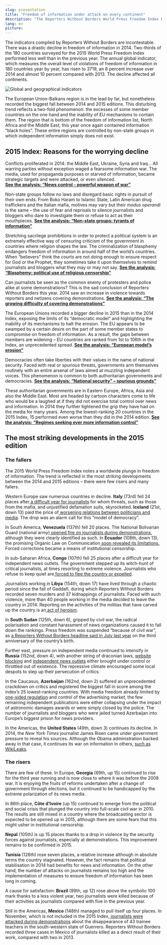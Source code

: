 ```yaml
---
slug: presentation
title: "Freedom of information under attack on every continent"
description: "The Reporters Without Borders World Press Freedom Index highlights the worldwide deterioration in freedom of information in 2014. Press freedom, challenged by conflicts, the growing threat from non-state operatives, violence during demonstrations or resulting from the financial and economic crisis, is in retreat on all five continents. The organization examines this disturbing trend in seven thematic analyses."
lang: en
picture:
---
```


The indicators compiled by Reporters Without Borders are incontestable. There was a drastic decline in freedom of information in 2014. Two-thirds of the 180 countries surveyed for the 2015 World Press Freedom Index performed less well than in the previous year. The annual global indicator, which measures the overall level of violations of freedom of information in 180 countries year by year, has risen to 3719, an 8 percent increase over 2014 and almost 10 percent compared with 2013. The decline affected all continents.

![Global and geographical indicators](http://fr.rsf.org/IMG/png/indices_en.png "Indices")

The European Union-Balkans region is in the lead by far, but nonetheless recorded the biggest fall between 2014 and 2015 editions. This disturbing trend reflects a two-fold phenomenon: the excesses of some member countries on the one hand and the inability of EU mechanisms to contain them. The region that is bottom of the freedom of information list, North Africa and the Middle East, this year once again contained information “black holes”.  These entire regions are controlled by non-state groups in which independent information simply does not exist.

## 2015 Index: Reasons for the worrying decline

Conflicts proliferated in 2014: the Middle East, Ukraine, Syria and Iraq…
All warring parties without exception waged a fearsome information war. The media, used for propaganda purposes or starved of information, became strategic targets and were attacked, or even silenced.  
[**See the analysis: “News control - powerful weapon of war”**](http://index.rsf.org/#!/themes/news-control-weapon)

Non-state groups follow no laws and disregard basic rights in pursuit of their own ends. From Boko Haram to Islamic State, Latin American drug traffickers and the Italian mafia, motives may vary but their _modus operandi_ is the same – the use of fear and reprisals to silence journalists and bloggers who dare to investigate them or refuse to act as their mouthpieces.
[**See the analysis: “Non-state groups: tyrants of information”**](http://index.rsf.org/#!/themes/non-states-groups-tyrants-of-information)

Stretching sacrilege prohibitions in order to protect a political system is an extremely effective way of censuring criticism of the government in countries where religion shapes the law. The criminalization of blasphemy endangers freedom of information in around half of the world’s countries. When “believers” think the courts are not doing enough to ensure respect for God or the Prophet, they sometimes take it upon themselves to remind journalists and bloggers what they may or may not say.
[**See the analysis: “Blasphemy: political use of religious censorship”**](http://index.rsf.org/#!/themes/blasphemy-political-use-of-religious-censorship)

Can journalists be seen as the common enemy of protesters and police alike at some demonstrations? This is the sad conclusion of Reporters Without Borders this year. 2014 saw an increase in violence towards reporters and netizens covering demonstrations.
[**See the analysis: “The growing difficulty of covering demonstrations”**](http://index.rsf.org/#!/themes/demonstrations-becoming-hazardous)

The European Unions recorded a bigger decline in 2015 than in the 2014 Index, exposing the limits of its “democratic model” and highlighting the inability of its mechanisms to halt the erosion. The EU appears to be swamped by a certain desire on the part of some member states to compromise on freedom of information. As a result, the gaps between members are widening – EU countries are ranked from 1st to 106th in the Index, an unprecedented spread.
[**See the analysis: “European model’s erosion”**](http://index.rsf.org/#!/themes/european-union-model-erosion)

Democracies often take liberties with their values in the name of national security. Faced with real or spurious threats, governments arm themselves routinely with an entire arsenal of laws aimed at muzzling independent voices. This phenomenon is common to both authoritarian governments and democracies.
[**See the analysis: “National security” – spurious grounds”**](http://index.rsf.org/#!/themes/national-security-spurious-grounds)

These authoritarian governments are in Eastern Europe, Africa, Asia and also the Middle East. Most are headed by cartoon characters come to life who would be a laughed at if they did not exercise total control over news and information. In 2014 they further tightened the grip they have had on the media for many years. Among the lowest-ranking 20 countries in the 2015 Index, 15 performed even worse than they did in the 2014 edition.
[**See the analysis: “Regimes seeking ever more information control”**](http://index.rsf.org/#!/themes/regimes-seeking-more-control)

## The most striking developments in the 2015 edition

### The fallers

The 2015 World Press Freedom Index notes a worldwide plunge in freedom of information. The trend is reflected in the most striking developments between the 2014 and 2015 editions – there were few risers and many fallers.

Western Europe saw numerous countries in decline. **Italy** (73rd) fell 24 places after[ a difficult year for journalists](http://en.rsf.org/italy.html) for whom threats, such as those from the mafia, and unjustified defamation suits, skyrocketed. **Iceland** (21st, down 13) paid the price of[ worsening relations between politicians and media](http://en.rsf.org/iceland-freedom-of-information-in-decline-19-11-2014,47248.html). The drop was an alarm call for this “model of democracy”.

In South America, **Venezuela** (137th) fell 20 places. The National Bolivarian Guard (national army)[ opened fire on journalists during demonstrations](http://en.rsf.org/venezuela-soldiers-target-three-journalists-16-05-2014,46298.html), although they were clearly identified as such. In **Ecuador** (108th, down 13), the promising Organic Law on Communication[ soon revealed its limitations.](http://rsf.org/supercom/en.html) Forced corrections became a means of institutional censorship.

In sub-Saharan Africa, **Congo** (107th) fell 25 places after a difficult year for independent news outlets. The government stepped up its witch-hunt of critical journalists, at times resorting to extreme violence. Journalists who refuse to keep quiet are[ forced to flee the country or expelled](http://en.rsf.org/congo-are-the-congolese-authorities-29-09-2014,47039.html).

Journalists working in **Libya** (154th, down 17) have lived through a chaotic period since the fall of Gaddafi, during which Reporters Without Borders recorded seven murders and 37 kidnappings of journalists. Faced with such violence, more than 40 people working in the media decided to leave the country in 2014. Reporting on the activities of the militias that have carved up the country is an[ act of heroism](http://en.rsf.org/libya-libya-still-extremely-dangerous-14-10-2014,47108.html).

In **South Sudan** (125th, down 6), gripped by civil war, the radical polarisation and constant harassment of news organizations caused it to fall down the rankings. Press freedom was suspended “because of civil war”, as [a Reporters Without Borders headline said in July last year](http://en.rsf.org/south-sudan-media-freedom-on-hold-in-south-11-07-2014,46620.html) on the third anniversary of the country’s birth.

Further east, pressure on independent media continued to intensify in **Russia** (152nd, down 4), with another string of draconian laws, [website blocking](http://en.rsf.org/russia-how-far-will-the-crackdown-on-13-03-2014,46003.html) and [independent news outlets](http://en.rsf.org/russia-lenta-ru-website-is-latest-13-03-2014,45996.html) either brought under control or throttled out of existence. The repressive climate encouraged some local despots to step up their persecution of critics.

In the Caucasus, **Azerbaijan** (162nd, down 2) suffered an unprecedented crackdown on critics and registered the biggest fall in score among the index’s 25 lowest-ranking countries. With media freedom already limited by [one-sided regulation](http://en.rsf.org/IMG/pdf/running_scared_ipga_report_2012.pdf) and control of the advertising market, the few remaining independent publications were either collapsing under the impact of astronomic damages awards or were simply closed by the police. The number of journalists and bloggers who were jailed turned Azerbaijan into Europe’s biggest prison for news providers.

In the Americas, the **United States** (49th, down 3) continues its decline. In 2014, the _New York Times_ journalist James Risen came under government pressure to reveal his sources. Although the Obama administration backed away in that case, it continues its war on information in others, [such as WikiLeaks](http://en.rsf.org/united-states-leaked-documents-show-how-us-20-02-2014,45907.html).

### The risers

There are few of these. In Europe, **Georgia** (69th, up 15) continued to rise for the third year running and is now close to where it was before the 2008 war. It is enjoying the fruits of reforms undertaken after a change of government through elections, but it continued to be handicapped by the extreme polarization of its news media.

In 86th place, **Côte d’Ivoire** (up 15) continued to emerge from the political and social crisis that plunged the country into full-scale civil war in 2010. The results are still mixed in a country where the broadcasting sector is expected to be opened up in 2015, although there are some fears that this might usher in institutional censorship.  

**Nepal** (105th) is up 15 places thanks to a drop in violence by the security forces against journalists, especially at demonstrations. This improvement remains to be confirmed in 2015.

**Tunisia** (126th) rose seven places, a relative increase although in absolute terms the country stagnated.  However, the fact remains that political stabilisation in 2014 had benefits for news and information. On the other hand, the number of attacks on journalists remains too high and the implementation of measures to ensure freedom of information has been long in coming.  

A cause for satisfaction: **Brazil** (99th, up 12) rose above the symbolic 100 mark thanks to a less violent year, two journalists were killed because of their activities as journalists compared with five in the previous year.

Still in the Americas, **Mexico** (148th) managed to pull itself up four places. In November, which is not included in the 2015 Index,[ journalists were attacked during demonstrations](http://en.rsf.org/mexico-another-14-journalists-injured-in-25-11-2014,47270.html) about the disappearance of 43 trainee teachers in the south-western state of Guerrero. Reporters Without Borders recorded three cases in Mexico of journalists killed as a direct result of their work, compared with two in 2013.
